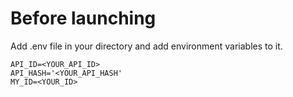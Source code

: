 # Before launching #

Add .env file in your directory and add environment variables to it.

```
API_ID=<YOUR_API_ID>
API_HASH='<YOUR_API_HASH'
MY_ID=<YOUR_ID>
```
